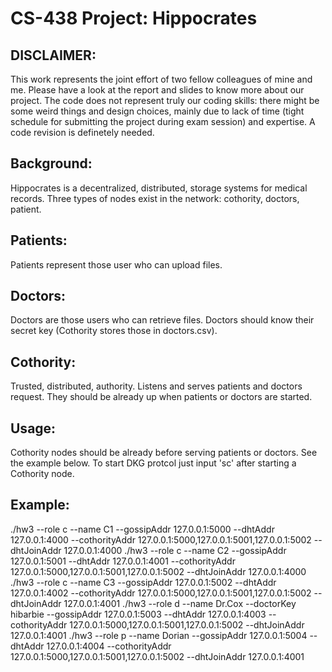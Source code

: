 # CS-438 Project: Hippocrates

## DISCLAIMER:
This work represents the joint effort of two fellow colleagues of mine and me. Please have a look at the report and slides to know more about our project.
The code does not represent truly our coding skills: there might be some weird things and design choices, mainly due to lack of time (tight schedule for submitting the project during exam session) and expertise. A code revision is definetely needed.

## Background:
Hippocrates is a decentralized, distributed, storage systems for medical records.
Three types of nodes exist in the network: cothority, doctors, patient.

## Patients:
Patients represent those user who can upload files.
## Doctors:
Doctors are those users who can retrieve files. Doctors should know their secret key (Cothority stores those in doctors.csv).
## Cothority:
Trusted, distributed, authority. Listens and serves patients and doctors request. They should be already up when patients or doctors are started.

## Usage:
Cothority nodes should be already before serving patients or doctors. See the example below. To start DKG protcol just input 'sc' after starting a Cothority node.

## Example:
./hw3 --role c --name C1 --gossipAddr 127.0.0.1:5000 --dhtAddr 127.0.0.1:4000 --cothorityAddr 127.0.0.1:5000,127.0.0.1:5001,127.0.0.1:5002 --dhtJoinAddr 127.0.0.1:4000
./hw3 --role c --name C2 --gossipAddr 127.0.0.1:5001 --dhtAddr 127.0.0.1:4001 --cothorityAddr 127.0.0.1:5000,127.0.0.1:5001,127.0.0.1:5002 --dhtJoinAddr 127.0.0.1:4000
./hw3 --role c --name C3 --gossipAddr 127.0.0.1:5002 --dhtAddr 127.0.0.1:4002 --cothorityAddr 127.0.0.1:5000,127.0.0.1:5001,127.0.0.1:5002 --dhtJoinAddr 127.0.0.1:4001
./hw3 --role d --name Dr.Cox --doctorKey hibarbie --gossipAddr 127.0.0.1:5003 --dhtAddr 127.0.0.1:4003 --cothorityAddr 127.0.0.1:5000,127.0.0.1:5001,127.0.0.1:5002 --dhtJoinAddr 127.0.0.1:4001
./hw3 --role p --name Dorian --gossipAddr 127.0.0.1:5004 --dhtAddr 127.0.0.1:4004 --cothorityAddr 127.0.0.1:5000,127.0.0.1:5001,127.0.0.1:5002 --dhtJoinAddr 127.0.0.1:4001


